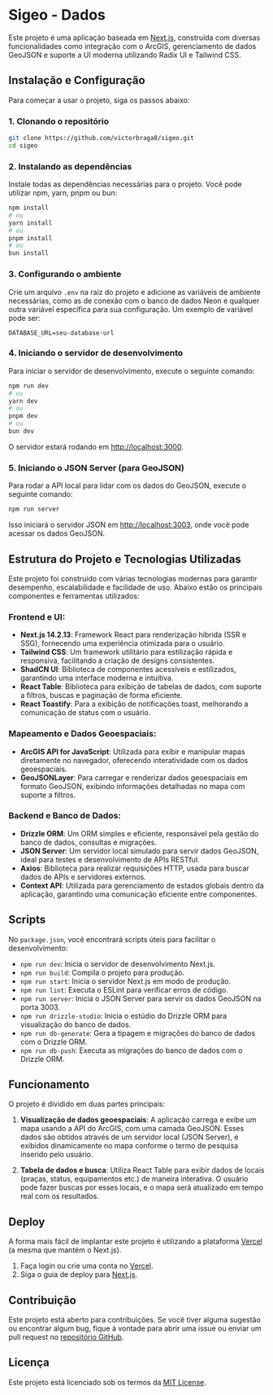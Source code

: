 # Sigeo - Dados

Este projeto é uma aplicação baseada em [Next.js](https://nextjs.org), construída com diversas funcionalidades como integração com o ArcGIS, gerenciamento de dados GeoJSON e suporte a UI moderna utilizando Radix UI e Tailwind CSS.

## Instalação e Configuração

Para começar a usar o projeto, siga os passos abaixo:

### 1. Clonando o repositório

```bash
git clone https://github.com/victorbraga8/sigeo.git
cd sigeo
```

### 2. Instalando as dependências

Instale todas as dependências necessárias para o projeto. Você pode utilizar npm, yarn, pnpm ou bun:

```bash
npm install
# ou
yarn install
# ou
pnpm install
# ou
bun install
```

### 3. Configurando o ambiente

Crie um arquivo `.env` na raiz do projeto e adicione as variáveis de ambiente necessárias, como as de conexão com o banco de dados Neon e qualquer outra variável específica para sua configuração. Um exemplo de variável pode ser:

```
DATABASE_URL=seu-database-url
```

### 4. Iniciando o servidor de desenvolvimento

Para iniciar o servidor de desenvolvimento, execute o seguinte comando:

```bash
npm run dev
# ou
yarn dev
# ou
pnpm dev
# ou
bun dev
```

O servidor estará rodando em [http://localhost:3000](http://localhost:3000).

### 5. Iniciando o JSON Server (para GeoJSON)

Para rodar a API local para lidar com os dados do GeoJSON, execute o seguinte comando:

```bash
npm run server
```

Isso iniciará o servidor JSON em [http://localhost:3003](http://localhost:3003), onde você pode acessar os dados GeoJSON.

## Estrutura do Projeto e Tecnologias Utilizadas

Este projeto foi construído com várias tecnologias modernas para garantir desempenho, escalabilidade e facilidade de uso. Abaixo estão os principais componentes e ferramentas utilizados:

### Frontend e UI:

- **Next.js 14.2.13**: Framework React para renderização híbrida (SSR e SSG), fornecendo uma experiência otimizada para o usuário.
- **Tailwind CSS**: Um framework utilitário para estilização rápida e responsiva, facilitando a criação de designs consistentes.
- **ShadCN UI**: Biblioteca de componentes acessíveis e estilizados, garantindo uma interface moderna e intuitiva.
- **React Table**: Biblioteca para exibição de tabelas de dados, com suporte a filtros, buscas e paginação de forma eficiente.
- **React Toastify**: Para a exibição de notificações toast, melhorando a comunicação de status com o usuário.

### Mapeamento e Dados Geoespaciais:

- **ArcGIS API for JavaScript**: Utilizada para exibir e manipular mapas diretamente no navegador, oferecendo interatividade com os dados geoespaciais.
- **GeoJSONLayer**: Para carregar e renderizar dados geoespaciais em formato GeoJSON, exibindo informações detalhadas no mapa com suporte a filtros.

### Backend e Banco de Dados:

- **Drizzle ORM**: Um ORM simples e eficiente, responsável pela gestão do banco de dados, consultas e migrações.
- **JSON Server**: Um servidor local simulado para servir dados GeoJSON, ideal para testes e desenvolvimento de APIs RESTful.
- **Axios**: Biblioteca para realizar requisições HTTP, usada para buscar dados de APIs e servidores externos.
- **Context API**: Utilizada para gerenciamento de estados globais dentro da aplicação, garantindo uma comunicação eficiente entre componentes.

## Scripts

No `package.json`, você encontrará scripts úteis para facilitar o desenvolvimento:

- `npm run dev`: Inicia o servidor de desenvolvimento Next.js.
- `npm run build`: Compila o projeto para produção.
- `npm run start`: Inicia o servidor Next.js em modo de produção.
- `npm run lint`: Executa o ESLint para verificar erros de código.
- `npm run server`: Inicia o JSON Server para servir os dados GeoJSON na porta 3003.
- `npm run drizzle-studio`: Inicia o estúdio do Drizzle ORM para visualização do banco de dados.
- `npm run db-generate`: Gera a tipagem e migrações do banco de dados com o Drizzle ORM.
- `npm run db-push`: Executa as migrações do banco de dados com o Drizzle ORM.

## Funcionamento

O projeto é dividido em duas partes principais:

1. **Visualização de dados geoespaciais**: A aplicação carrega e exibe um mapa usando a API do ArcGIS, com uma camada GeoJSON. Esses dados são obtidos através de um servidor local (JSON Server), e exibidos dinamicamente no mapa conforme o termo de pesquisa inserido pelo usuário.

2. **Tabela de dados e busca**: Utiliza React Table para exibir dados de locais (praças, status, equipamentos etc.) de maneira interativa. O usuário pode fazer buscas por esses locais, e o mapa será atualizado em tempo real com os resultados.

## Deploy

A forma mais fácil de implantar este projeto é utilizando a plataforma [Vercel](https://vercel.com) (a mesma que mantém o Next.js).

1. Faça login ou crie uma conta no [Vercel](https://vercel.com).
2. Siga o guia de deploy para [Next.js](https://nextjs.org/docs/deployment).

## Contribuição

Este projeto está aberto para contribuições. Se você tiver alguma sugestão ou encontrar algum bug, fique à vontade para abrir uma issue ou enviar um pull request no [repositório GitHub](https://github.com/victorbraga8/sigeo).

## Licença

Este projeto está licenciado sob os termos da [MIT License](LICENSE).
